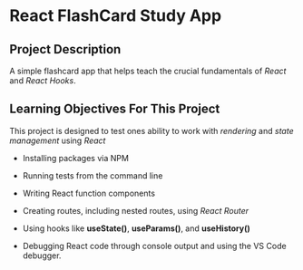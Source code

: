 # React FlashCard Study App


## Project Description

A simple flashcard app that helps teach the crucial fundamentals of *React* and *React Hooks*.



## Learning Objectives For This Project

This project is designed to test ones ability to work with *rendering* and *state management* using *React*

* Installing packages via NPM

* Running tests from the command line

* Writing React function components

* Creating routes, including nested routes, using *React Router*

* Using hooks like **useState()**, **useParams()**, and **useHistory()**

* Debugging React code through console output and using the VS Code debugger.
